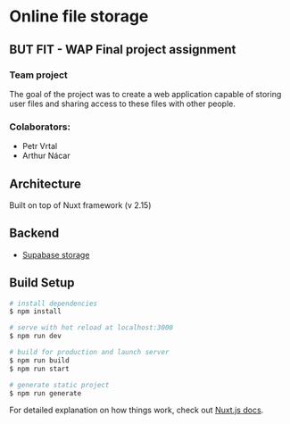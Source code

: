 # Online file storage
## BUT FIT - WAP Final project assignment
### Team project
The goal of the project was to create a web application capable of storing user files and sharing access to these files with other people.
### Colaborators:
- Petr Vrtal
- Arthur Nácar

## Architecture
Built on top of Nuxt framework (v 2.15)

## Backend
- [Supabase storage](https://supabase.com/)

## Build Setup

```bash
# install dependencies
$ npm install

# serve with hot reload at localhost:3000
$ npm run dev

# build for production and launch server
$ npm run build
$ npm run start

# generate static project
$ npm run generate
```

For detailed explanation on how things work, check out [Nuxt.js docs](https://nuxtjs.org).
